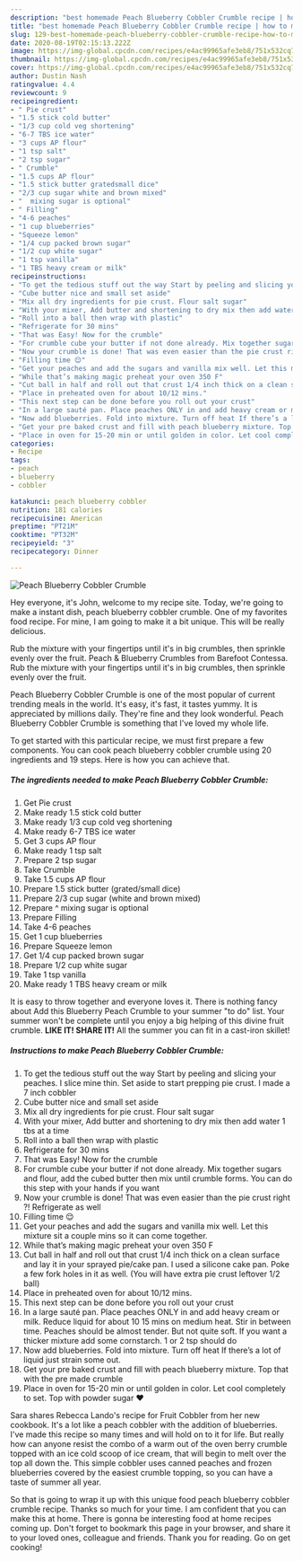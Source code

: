 ```yaml
---
description: "best homemade Peach Blueberry Cobbler Crumble recipe | how to make the best Peach Blueberry Cobbler Crumble"
title: "best homemade Peach Blueberry Cobbler Crumble recipe | how to make the best Peach Blueberry Cobbler Crumble"
slug: 129-best-homemade-peach-blueberry-cobbler-crumble-recipe-how-to-make-the-best-peach-blueberry-cobbler-crumble
date: 2020-08-19T02:15:13.222Z
image: https://img-global.cpcdn.com/recipes/e4ac99965afe3eb8/751x532cq70/peach-blueberry-cobbler-crumble-recipe-main-photo.jpg
thumbnail: https://img-global.cpcdn.com/recipes/e4ac99965afe3eb8/751x532cq70/peach-blueberry-cobbler-crumble-recipe-main-photo.jpg
cover: https://img-global.cpcdn.com/recipes/e4ac99965afe3eb8/751x532cq70/peach-blueberry-cobbler-crumble-recipe-main-photo.jpg
author: Dustin Nash
ratingvalue: 4.4
reviewcount: 9
recipeingredient:
- " Pie crust"
- "1.5 stick cold butter"
- "1/3 cup cold veg shortening"
- "6-7 TBS ice water"
- "3 cups AP flour"
- "1 tsp salt"
- "2 tsp sugar"
- " Crumble"
- "1.5 cups AP flour"
- "1.5 stick butter gratedsmall dice"
- "2/3 cup sugar white and brown mixed"
- "  mixing sugar is optional"
- " Filling"
- "4-6 peaches"
- "1 cup blueberries"
- "Squeeze lemon"
- "1/4 cup packed brown sugar"
- "1/2 cup white sugar"
- "1 tsp vanilla"
- "1 TBS heavy cream or milk"
recipeinstructions:
- "To get the tedious stuff out the way Start by peeling and slicing your peaches. I slice mine thin. Set aside to start prepping pie crust. I made a 7 inch cobbler"
- "Cube butter nice and small set aside"
- "Mix all dry ingredients for pie crust. Flour salt sugar"
- "With your mixer, Add butter and shortening to dry mix then add water 1 tbs at a time"
- "Roll into a ball then wrap with plastic"
- "Refrigerate for 30 mins"
- "That was Easy! Now for the crumble"
- "For crumble cube your butter if not done already. Mix together sugars and flour, add the cubed butter then mix until crumble forms. You can do this step with your hands if you want"
- "Now your crumble is done! That was even easier than the pie crust right ?! Refrigerate as well"
- "Filling time 😌"
- "Get your peaches and add the sugars and vanilla mix well. Let this mixture sit a couple mins so it can come together."
- "While that’s making magic preheat your oven 350 F"
- "Cut ball in half and roll out that crust 1/4 inch thick on a clean surface and lay it in your sprayed pie/cake pan. I used a silicone cake pan. Poke a few fork holes in it as well. (You will have extra pie crust leftover 1/2 ball)"
- "Place in preheated oven for about 10/12 mins."
- "This next step can be done before you roll out your crust"
- "In a large sauté pan. Place peaches ONLY in and add heavy cream or milk. Reduce liquid for about 10 15 mins on medium heat. Stir in between time. Peaches should be almost tender. But not quite soft. If you want a thicker mixture add some cornstarch. 1 or 2 tsp should do"
- "Now add blueberries. Fold into mixture. Turn off heat If there’s a lot of liquid just strain some out."
- "Get your pre baked crust and fill with peach blueberry mixture. Top that with the pre made crumble"
- "Place in oven for 15-20 min or until golden in color. Let cool completely to set. Top with powder sugar ❤️"
categories:
- Recipe
tags:
- peach
- blueberry
- cobbler

katakunci: peach blueberry cobbler 
nutrition: 181 calories
recipecuisine: American
preptime: "PT21M"
cooktime: "PT32M"
recipeyield: "3"
recipecategory: Dinner

---
```



![Peach Blueberry Cobbler Crumble](https://img-global.cpcdn.com/recipes/e4ac99965afe3eb8/751x532cq70/peach-blueberry-cobbler-crumble-recipe-main-photo.jpg)

Hey everyone, it's John, welcome to my recipe site. Today, we're going to make a instant dish, peach blueberry cobbler crumble. One of my favorites food recipe. For mine, I am going to make it a bit unique. This will be really delicious.

Rub the mixture with your fingertips until it&#39;s in big crumbles, then sprinkle evenly over the fruit. Peach &amp; Blueberry Crumbles from Barefoot Contessa. Rub the mixture with your fingertips until it&#39;s in big crumbles, then sprinkle evenly over the fruit.

Peach Blueberry Cobbler Crumble is one of the most popular of current trending meals in the world. It's easy, it's fast, it tastes yummy. It is appreciated by millions daily. They're fine and they look wonderful. Peach Blueberry Cobbler Crumble is something that I've loved my whole life.


To get started with this particular recipe, we must first prepare a few components. You can cook peach blueberry cobbler crumble using 20 ingredients and 19 steps. Here is how you can achieve that.

<!--inarticleads1-->

##### The ingredients needed to make Peach Blueberry Cobbler Crumble:

1. Get  Pie crust
1. Make ready 1.5 stick cold butter
1. Make ready 1/3 cup cold veg shortening
1. Make ready 6-7 TBS ice water
1. Get 3 cups AP flour
1. Make ready 1 tsp salt
1. Prepare 2 tsp sugar
1. Take  Crumble
1. Take 1.5 cups AP flour
1. Prepare 1.5 stick butter (grated/small dice)
1. Prepare 2/3 cup sugar (white and brown mixed)
1. Prepare  ^ mixing sugar is optional
1. Prepare  Filling
1. Take 4-6 peaches
1. Get 1 cup blueberries
1. Prepare Squeeze lemon
1. Get 1/4 cup packed brown sugar
1. Prepare 1/2 cup white sugar
1. Take 1 tsp vanilla
1. Make ready 1 TBS heavy cream or milk


It is easy to throw together and everyone loves it. There is nothing fancy about Add this Blueberry Peach Crumble to your summer &#34;to do&#34; list. Your summer won&#39;t be complete until you enjoy a big helping of this divine fruit crumble. **LIKE IT! SHARE IT!** All the summer you can fit in a cast-iron skillet! 

<!--inarticleads2-->

##### Instructions to make Peach Blueberry Cobbler Crumble:

1. To get the tedious stuff out the way Start by peeling and slicing your peaches. I slice mine thin. Set aside to start prepping pie crust. I made a 7 inch cobbler
1. Cube butter nice and small set aside
1. Mix all dry ingredients for pie crust. Flour salt sugar
1. With your mixer, Add butter and shortening to dry mix then add water 1 tbs at a time
1. Roll into a ball then wrap with plastic
1. Refrigerate for 30 mins
1. That was Easy! Now for the crumble
1. For crumble cube your butter if not done already. Mix together sugars and flour, add the cubed butter then mix until crumble forms. You can do this step with your hands if you want
1. Now your crumble is done! That was even easier than the pie crust right ?! Refrigerate as well
1. Filling time 😌
1. Get your peaches and add the sugars and vanilla mix well. Let this mixture sit a couple mins so it can come together.
1. While that’s making magic preheat your oven 350 F
1. Cut ball in half and roll out that crust 1/4 inch thick on a clean surface and lay it in your sprayed pie/cake pan. I used a silicone cake pan. Poke a few fork holes in it as well. (You will have extra pie crust leftover 1/2 ball)
1. Place in preheated oven for about 10/12 mins.
1. This next step can be done before you roll out your crust
1. In a large sauté pan. Place peaches ONLY in and add heavy cream or milk. Reduce liquid for about 10 15 mins on medium heat. Stir in between time. Peaches should be almost tender. But not quite soft. If you want a thicker mixture add some cornstarch. 1 or 2 tsp should do
1. Now add blueberries. Fold into mixture. Turn off heat If there’s a lot of liquid just strain some out.
1. Get your pre baked crust and fill with peach blueberry mixture. Top that with the pre made crumble
1. Place in oven for 15-20 min or until golden in color. Let cool completely to set. Top with powder sugar ❤️


Sara shares Rebecca Lando&#39;s recipe for Fruit Cobbler from her new cookbook. It&#39;s a lot like a peach cobbler with the addition of blueberries. I&#39;ve made this recipe so many times and will hold on to it for life. But really how can anyone resist the combo of a warm out of the oven berry crumble topped with an ice cold scoop of ice cream, that will begin to melt over the top all down the. This simple cobbler uses canned peaches and frozen blueberries covered by the easiest crumble topping, so you can have a taste of summer all year. 

So that is going to wrap it up with this unique food peach blueberry cobbler crumble recipe. Thanks so much for your time. I am confident that you can make this at home. There is gonna be interesting food at home recipes coming up. Don't forget to bookmark this page in your browser, and share it to your loved ones, colleague and friends. Thank you for reading. Go on get cooking!
